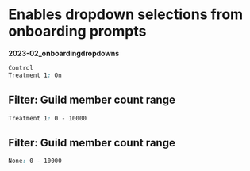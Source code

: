 # Enables dropdown selections from onboarding prompts

**2023-02_onboardingdropdowns**

```css
Control
Treatment 1: On
```

## Filter: Guild member count range
```css
Treatment 1: 0 - 10000
```
## Filter: Guild member count range
```css
None: 0 - 10000
```

